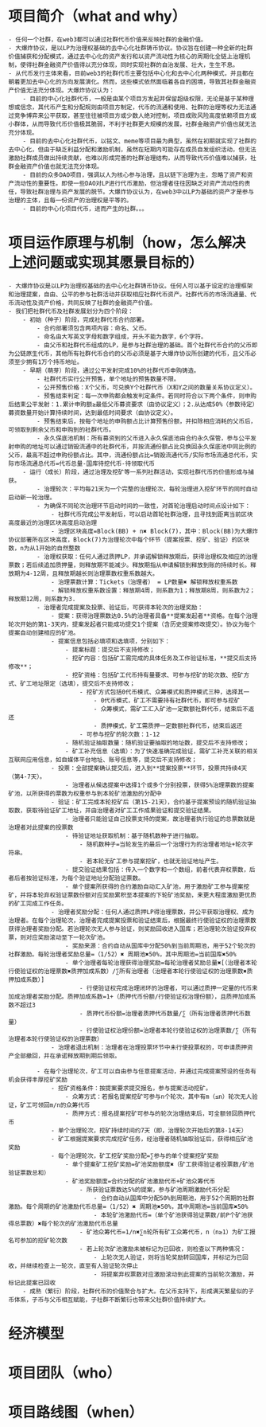 # **项目简介（what and why）**
    - 任何一个社群，在web3都可以通过社群代币价值来反映社群的金融价值。
    - 大爆炸协议，是以LP为治理权基础的去中心化社群铸币协议。协议旨在创建一种全新的社群价值捕获和分配模式，通过去中心化的资产发行和以资产流动性为核心的周期化全链上治理机制，使得社群金融资产价值得以充分体现，同时实现社群的自治发展、壮大，生生不息。
    - 从代币发行主体来看，目前web3的社群代币主要包括中心化和去中心化两种模式，并且都在朝着更加去中心化的方向发展演化。然而，这些模式依然面临着各自的困境，导致其社群金融资产价值无法充分体现。大爆炸协议认为：
        - 目前的中心化社群代币，一般是由某个项目方发起并保留超级权限，无论是基于某种理想或信念，其代币产生和分配规则由项目方制定，代币的流通和使用、社群的治理等权力无法通过竞争博弈来公平获取，甚至往往被项目方或少数人绝对控制，项目成败风险高度依赖项目方或小群体，从而导致代币价值极其脆弱，不利于社群更大规模的发展，社群金融资产价值也就无法充分体现。
        - 目前的去中心化社群代币，以铭文、meme等项目最为典型，虽然在初期就实现了社群的去中心化，但由于缺乏利益分配和激励机制，虽然在短期内可能存在成员自发组织活动，但无法激励社群成员做出持续贡献，也难以形成完善的社群治理结构，从而导致代币价值难以捕获，社群金融资产价值也就无法充分体现。
        - 目前的众多DAO项目，强调以人为核心参与治理，且以链下治理为主，忽略了资产和资产流动性的重要性。即使一些DAO对LP进行代币激励，但治理者往往因缺乏对资产流动性的责任，导致社群治理与资产发展的脱节。大爆炸协议认为，在web3中以LP为基础的资产才是参与治理的主体，且每一份资产的治理权是平等的。
        - 目前的中心化项目代币，进而产生的社群。。。
# **项目运作原理与机制（how，怎么解决上述问题或实现其愿景目标的）**
    - 大爆炸协议是以LP为治理权基础的去中⼼化社群铸币协议。任何人可以基于设定的治理框架和治理提案，自由、公平的参与社群活动并获取相应社群代币资产。社群代币的市场流通量、代币流动性及资产价格，共同反映了社群的金融资产价值。
    - 我们把社群代币及社群发展划分为四个阶段：
        - 初始（种子）阶段，完成社群代币合约部署。
            - 合约部署须包含两项内容：命名、父币。
            - 命名由大写英文字母和数字组成，开头不能为数字，6个字符。
            - 由父币和社群代币组成的LP，是参与社群治理的基础。首个社群代币合约的父币即为公链原生代币，其他所有社群代币合约的父币必须是基于大爆炸协议所创建的代币，且⽗币必须⾄少拥有1万个持币地址。
        - 早期（萌芽）阶段，通过公平发射完成10%的社群代币申购铸造。
            - 社群代币实行公开预售，单个地址的预售数量不限。
            - 公开预售价格：X个父币，可兑换Y个社群代币（X和Y之间的数量关系协议定义）。
            - 预售结束判定：每一次申购都会触发判定条件。若同时符合以下两个条件，则申购后结束公平发射：1.累计申购额≥最低父币募资要求（由协议定义）；2.从达成50%（参数待定）募资数量开始计算持续时间，达到最低时间要求（由协议定义）。
            - 预售结束后，按每个地址的申购额占比计算预售份额，并扣除相应消耗的父币后，可领取到剩余父币和申购到的社群代币。
            - 永久保底池机制：所有募资到的父币进入永久保底池由合约永久保管，参与公平发射申购的地址可以通过销毁流通中的社群代币，并按流通份额占比兑换回永久保底池中同比例的父币，最高不超过申购份额占比。其中，流通份额占比=销毁流通代币/实际市场流通总代币，实际市场流通总代币=代币总量-国库待挖代币-待领取代币
        - 运行（成长）阶段，通过治理及挖矿等一系列社群活动，实现社群代币的价值形成与捕获。
            - 治理轮次：平均每21天为一个完整的治理轮次，每轮治理进入挖矿环节的同时自动启动新一轮治理。
            - 为确保不同轮次治理环节启动时间的一致性，对首轮治理启动时间点设计如下：
                - 社群代币完成公平发射后，可以启动首轮社群治理，且寻找到距离当前区块高度最近的治理区块高度启动治理
                - 治理区块高度=Block(BB) + n✖️ Block(7)，其中：Block(BB)为大爆炸协议部署所在区块高度，Block(7)为治理轮次中每个环节（提案投票、挖矿、验证）的区块数，n为从1开始的自然整数
            - 治理权获取：任何人通过质押LP，并承诺解锁释放期后，获得治理权及相应的治理票数；若后续追加质押量，则释放期不能减少。释放期指从申请解锁到释放到账的持续时长。释放期为4-12周，且释放期越长则治理票数权重系数越大。
                - 治理票数计算：Tickets（治理者） = LP数量✖️ 解锁释放权重系数
                - 解锁释放权重系数设置：释放期4周，则系数为1；释放期8周，则系数为2；释放期12周，则系数为3.
            - 治理者完成提案及投票、验证后，可获得本轮次的治理奖励：
                - 提案：获得治理票数达0.5%的治理者具备**提案发起者**资格。在每个治理轮次开始的第1-3天内，提案发起者只能成功提交1个提案（含历史提案修改提交）。协议为每个提案自动创建相应的矿池。
                - 提案信息包括必填项和选填项，分别如下：
                    - 提案标题：提交后不支持修改；
                    - 挖矿内容：包括矿工需完成的具体任务及工作验证标准，**提交后支持修改**；
                    - 挖矿资格：包括矿工代币持有量要求、可参与挖矿的轮次数、挖矿方式、矿工地址限定（选填），提交后不支持修改；
                        - 挖矿方式包括0代币模式、众筹模式和质押模式三种，选择其一
                            - 0代币模式，矿工不需要持有社群代币，即可参与挖矿
                            - 众筹模式，需矿工汇入矿池一定数额社群代币，结束后不返还
                            - 质押模式，矿工需质押一定数额社群代币，结束后返还
                        - 可参与挖矿的轮次数：1-12
                    - 随机验证抽取数量：随机验证要抽取的地址数，提交后不支持修改；
                    - 矿工补充信息（选填）：为了快速准确完成验证，需矿工补充关联的相关互联网应用信息，如自媒体平台地址、账号信息等，提交后不支持修改；
                - 投票：全部提案确认提交后，进入到**提案投票**环节，投票共持续4天（第4-7天）。
                    - 治理者从候选提案中选择1个或多个分别投票，获得5%治理票数的提案矿池，以所获得的票数为权重参与到本轮矿池激励的分配中
                - 验证：矿工完成本轮挖矿后（第15-21天），合约基于提案预设的随机验证抽取数，获取待验证矿工地址，并由治理者对矿工工作成果验证和提交验证结果。
                    - 治理者只能验证自己投票支持的提案，故治理者执行验证的总票数就是治理者对此提案的投票数
                    - 待验证地址获取机制：基于随机数种⼦进行抽取。
                        - 随机数种子=当轮发生的最后⼀个治理⾏为的治理者地址+轮次字符串。
                        - 若本轮⽆矿⼯参与提案挖矿，也就⽆验证地址产⽣。
                    - 提交验证结果包括：传⼊⼀个数字和⼀个数组，前者代表弃权票数，后者后者按验证标准，为每个验证地址分配验证票数。
                    - 单个提案所获得的合约激励自动汇入矿池，用于激励矿工参与提案挖矿，并将本轮弃权验证票数份额对应奖励累积至本提案的下轮矿池奖励，来更大程度激励更优质的矿工完成工作任务。
                - 治理者奖励分配：任何人通过质押LP得治理票数，并公平获取治理权、成为治理者。在每个治理轮次，治理者完成提案投票和验证结束后，根据最终行使验证权的治理票数获得治理者奖励分配。若治理轮次无人参与验证，则奖励回收进入国库；若治理轮次验证投弃权票，则对应奖励滚动至下一轮次矿池。
                    - 奖励来源：合约自动从国库中分配50%到当前周期池，用于52个轮次的社群激励。每轮治理者奖励总量=（1/52）✖️ 周期池✖️50%，其中周期池=当前国库✖️50%
                    - 单个治理者每轮治理获得治理奖励=每轮治理者奖励总量✖️[（治理者本轮行使验证权的治理票数✖️质押加成系数）/∑所有治理者（治理者本轮行使验证权的治理票数✖️质押加成系数）]
                        - 行使验证权完成治理闭环的治理者，可以通过质押一定量的代币来加成治理者奖励分配。质押加成系数=1+（质押代币份额/行使验证权治理份额），且质押加成系数不超过3
                        - 质押代币份额=治理者质押代币数量/∑（所有治理者质押代币数量）
                        - 行使验证权治理份额=治理者本轮行使验证权的治理票数/∑（所有治理者本轮行使验证权的治理票数）
                - 治理者退出机制：治理者在治理投票环节中未⾏使投票权的，可申请质押资产全部撤回，并在承诺释放期到期后领取。
            
            - 在每个治理轮次，矿工可以自由参与任意提案活动，并通过完成提案预设的任务有机会获得丰厚挖矿奖励
                - 挖矿资格条件：按提案要求提交报名，参与提案活动挖矿。
                    - 众筹方式：若报名提案挖矿可参与n个轮次，其中有m（≤n）轮次⽆⼈验证，矿工可领回m/n的众筹代币
                    - 质押方式：报名提案挖矿可参与的轮次治理结束后，可全额领回质押代币
                - 单个治理轮次，挖矿持续时间约7天（即，治理轮次开始后的第8-14天）
                - 矿工根据提案要求完成挖矿任务，经治理者随机抽取验证后，获得相应矿池奖励
                - 每个治理轮次，矿工挖矿奖励分配=∑参与的单个提案挖矿奖励
                    - 单个提案矿工挖矿奖励=矿池奖励额度✖️（矿工获得验证者投票数/矿池验证票数总和）
                    - 矿池奖励额度=合约分配的矿池激励代币+矿池众筹代币
                        - 所获验证票数达5%的提案，参与矿池周期激励代币分配
                            - 合约自动从国库中分配50%到周期池，用于52个周期的社群激励。每个周期的矿池激励代币总量=（1/52）✖️ 周期池✖️50%，其中周期池=当前国库✖️50%
                            - 本轮矿池激励代币=（单个矿池获得验证票数/前P个矿池获得总票数）✖️每个轮次的矿池激励代币总量
                        - 矿池众筹代币=1/n✖️∑n轮所有矿工众筹代币，n（n≥1）为矿工报名可参加的挖矿轮次数
                        - 若上轮次矿池激励未被标记为已回收，则检查以下两种情况：
                            - 上轮次⽆⼈验证，则将当轮奖励转回国库，并标记为已回收，并继续检查上⼀轮次，直⾄有⼈验证轮次停⽌
                            - 将提案弃权票数对应激励滚动到此提案的当前轮次激励，并标记此提案已回收
        - 成熟（繁衍）阶段，社群代币的价值聚合与扩大。在父币支持下，形成满天繁星似的子币体系，子币与父币相互赋能，子社群不断繁衍也带来父社群价值持续扩大。
# **经济模型**
# **项目团队（who）**
# **项目路线图（when）**
